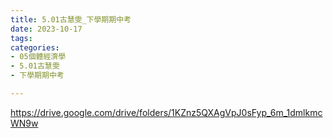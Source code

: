 ```yaml
---
title: 5.01古慧雯_下學期期中考
date: 2023-10-17
tags: 
categories:
- 05個體經濟學
- 5.01古慧雯
- 下學期期中考

---
```

https://drive.google.com/drive/folders/1KZnz5QXAgVpJ0sFyp_6m_1dmlkmcWN9w
